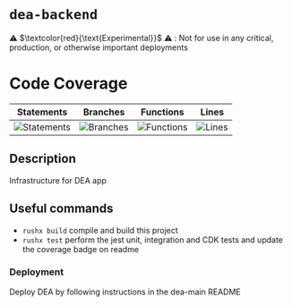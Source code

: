 # `dea-backend`

⚠️ $\textcolor{red}{\text{Experimental}}$ ⚠️ : Not for use in any critical, production, or otherwise important deployments

# Code Coverage

| Statements                                                                               | Branches                                                                             | Functions                                                                              | Lines                                                                          |
| ---------------------------------------------------------------------------------------- | ------------------------------------------------------------------------------------ | -------------------------------------------------------------------------------------- | ------------------------------------------------------------------------------ |
| ![Statements](https://img.shields.io/badge/statements-93.76%25-brightgreen.svg?style=flat) | ![Branches](https://img.shields.io/badge/branches-85.24%25-yellow.svg?style=flat) | ![Functions](https://img.shields.io/badge/functions-85.29%25-yellow.svg?style=flat) | ![Lines](https://img.shields.io/badge/lines-93.67%25-brightgreen.svg?style=flat) |

## Description

Infrastructure for DEA app

## Useful commands

- `rushx build` compile and build this project
- `rushx test` perform the jest unit, integration and CDK tests and update the coverage badge on readme

### Deployment

Deploy DEA by following instructions in the dea-main README
